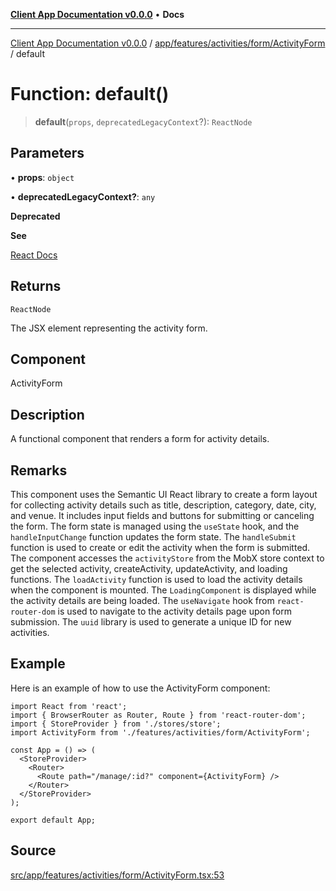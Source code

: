 [**Client App Documentation v0.0.0**](../../../../../../README.md) • **Docs**

***

[Client App Documentation v0.0.0](../../../../../../README.md) / [app/features/activities/form/ActivityForm](../README.md) / default

# Function: default()

> **default**(`props`, `deprecatedLegacyContext`?): `ReactNode`

## Parameters

• **props**: `object`

• **deprecatedLegacyContext?**: `any`

**Deprecated**

**See**

[React Docs](https://legacy.reactjs.org/docs/legacy-context.html#referencing-context-in-lifecycle-methods)

## Returns

`ReactNode`

The JSX element representing the activity form.

## Component

ActivityForm

## Description

A functional component that renders a form for activity details.

## Remarks

This component uses the Semantic UI React library to create a form layout
for collecting activity details such as title, description, category, date, city, and venue.
It includes input fields and buttons for submitting or canceling the form.
The form state is managed using the `useState` hook, and the `handleInputChange` function updates the form state.
The `handleSubmit` function is used to create or edit the activity when the form is submitted.
The component accesses the `activityStore` from the MobX store context to get the selected activity, createActivity, updateActivity, and loading functions.
The `loadActivity` function is used to load the activity details when the component is mounted.
The `LoadingComponent` is displayed while the activity details are being loaded.
The `useNavigate` hook from `react-router-dom` is used to navigate to the activity details page upon form submission.
The `uuid` library is used to generate a unique ID for new activities.

## Example

Here is an example of how to use the ActivityForm component:
```tsx
import React from 'react';
import { BrowserRouter as Router, Route } from 'react-router-dom';
import { StoreProvider } from './stores/store';
import ActivityForm from './features/activities/form/ActivityForm';

const App = () => (
  <StoreProvider>
    <Router>
      <Route path="/manage/:id?" component={ActivityForm} />
    </Router>
  </StoreProvider>
);

export default App;
```

## Source

[src/app/features/activities/form/ActivityForm.tsx:53](https://github.com/jimmykurian/Reactivities/blob/0508ba222a20e8a381c3bd4c99db6fa50d56eeb3/client-app/src/app/features/activities/form/ActivityForm.tsx#L53)
